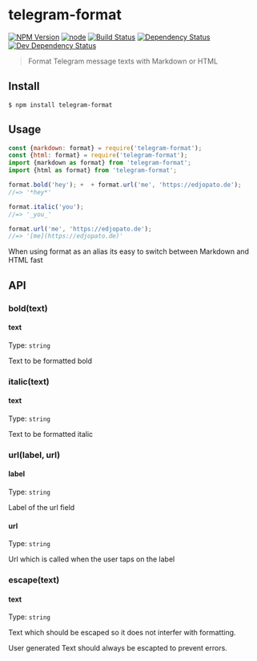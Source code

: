 # telegram-format

[![NPM Version](https://img.shields.io/npm/v/telegram-format.svg)](https://www.npmjs.com/package/telegram-format)
[![node](https://img.shields.io/node/v/telegram-format.svg)](https://www.npmjs.com/package/telegram-format)
[![Build Status](https://travis-ci.com/EdJoPaTo/telegram-format.svg?branch=master)](https://travis-ci.com/EdJoPaTo/telegram-format)
[![Dependency Status](https://david-dm.org/EdJoPaTo/telegram-format/status.svg)](https://david-dm.org/EdJoPaTo/telegram-format)
[![Dev Dependency Status](https://david-dm.org/EdJoPaTo/telegram-format/dev-status.svg)](https://david-dm.org/EdJoPaTo/telegram-format?type=dev)

> Format Telegram message texts with Markdown or HTML


## Install

```
$ npm install telegram-format
```


## Usage

```js
const {markdown: format} = require('telegram-format');
const {html: format} = require('telegram-format');
import {markdown as format} from 'telegram-format';
import {html as format} from 'telegram-format';

format.bold('hey'); +  + format.url('me', 'https://edjopato.de');
//=> '*hey*'

format.italic('you');
//=> '_you_'

format.url('me', 'https://edjopato.de');
//=> '[me](https://edjopato.de)'
```

When using format as an alias its easy to switch between Markdown and HTML fast

## API

### bold(text)

#### text

Type: `string`

Text to be formatted bold

### italic(text)

#### text

Type: `string`

Text to be formatted italic

### url(label, url)

#### label

Type: `string`

Label of the url field

#### url

Type: `string`

Url which is called when the user taps on the label

### escape(text)

#### text

Type: `string`

Text which should be escaped so it does not interfer with formatting.

User generated Text should always be escapted to prevent errors.
